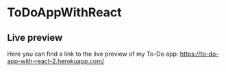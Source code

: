 # ToDoAppWithReact

## Live preview

Here you can find a link to the live preview of my To-Do app:
https://to-do-app-with-react-2.herokuapp.com/
